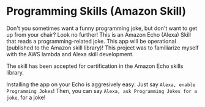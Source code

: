 # Programming Skills (Amazon Skill)

Don't you sometimes want a funny programming joke, but don't want to get up from your chair? Look no further! This is an Amazon Echo (Alexa) Skill that reads a programming-related joke.
This app will be operational (published to the Amazon skill library)!
This project was to familiarize myself with the AWS lambda and Alexa skill development.

The skill has been accepted for certification in the Amazon Echo skills library.

Installing the app on your Echo is aggresively easy:
Just say `Alexa, enable Programming Jokes`! Then, you can say `Alexa, ask Programming Jokes for a joke`, for a joke!
